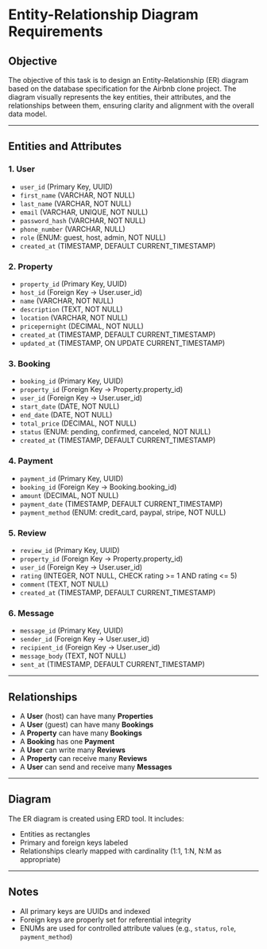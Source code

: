 # Entity-Relationship Diagram Requirements

## Objective

The objective of this task is to design an Entity-Relationship (ER) diagram based on the database specification for the Airbnb clone project. The diagram visually represents the key entities, their attributes, and the relationships between them, ensuring clarity and alignment with the overall data model.

---

## Entities and Attributes

### 1. User
- `user_id` (Primary Key, UUID)
- `first_name` (VARCHAR, NOT NULL)
- `last_name` (VARCHAR, NOT NULL)
- `email` (VARCHAR, UNIQUE, NOT NULL)
- `password_hash` (VARCHAR, NOT NULL)
- `phone_number` (VARCHAR, NULL)
- `role` (ENUM: guest, host, admin, NOT NULL)
- `created_at` (TIMESTAMP, DEFAULT CURRENT_TIMESTAMP)

### 2. Property
- `property_id` (Primary Key, UUID)
- `host_id` (Foreign Key → User.user_id)
- `name` (VARCHAR, NOT NULL)
- `description` (TEXT, NOT NULL)
- `location` (VARCHAR, NOT NULL)
- `pricepernight` (DECIMAL, NOT NULL)
- `created_at` (TIMESTAMP, DEFAULT CURRENT_TIMESTAMP)
- `updated_at` (TIMESTAMP, ON UPDATE CURRENT_TIMESTAMP)

### 3. Booking
- `booking_id` (Primary Key, UUID)
- `property_id` (Foreign Key → Property.property_id)
- `user_id` (Foreign Key → User.user_id)
- `start_date` (DATE, NOT NULL)
- `end_date` (DATE, NOT NULL)
- `total_price` (DECIMAL, NOT NULL)
- `status` (ENUM: pending, confirmed, canceled, NOT NULL)
- `created_at` (TIMESTAMP, DEFAULT CURRENT_TIMESTAMP)

### 4. Payment
- `payment_id` (Primary Key, UUID)
- `booking_id` (Foreign Key → Booking.booking_id)
- `amount` (DECIMAL, NOT NULL)
- `payment_date` (TIMESTAMP, DEFAULT CURRENT_TIMESTAMP)
- `payment_method` (ENUM: credit_card, paypal, stripe, NOT NULL)

### 5. Review
- `review_id` (Primary Key, UUID)
- `property_id` (Foreign Key → Property.property_id)
- `user_id` (Foreign Key → User.user_id)
- `rating` (INTEGER, NOT NULL, CHECK rating >= 1 AND rating <= 5)
- `comment` (TEXT, NOT NULL)
- `created_at` (TIMESTAMP, DEFAULT CURRENT_TIMESTAMP)

### 6. Message
- `message_id` (Primary Key, UUID)
- `sender_id` (Foreign Key → User.user_id)
- `recipient_id` (Foreign Key → User.user_id)
- `message_body` (TEXT, NOT NULL)
- `sent_at` (TIMESTAMP, DEFAULT CURRENT_TIMESTAMP)

---

## Relationships

- A **User** (host) can have many **Properties**
- A **User** (guest) can have many **Bookings**
- A **Property** can have many **Bookings**
- A **Booking** has one **Payment**
- A **User** can write many **Reviews**
- A **Property** can receive many **Reviews**
- A **User** can send and receive many **Messages**

---

## Diagram

The ER diagram is created using  ERD tool. It includes:
- Entities as rectangles
- Primary and foreign keys labeled
- Relationships clearly mapped with cardinality (1:1, 1:N, N:M as appropriate)

---

## Notes

- All primary keys are UUIDs and indexed
- Foreign keys are properly set for referential integrity
- ENUMs are used for controlled attribute values (e.g., `status`, `role`, `payment_method`)
